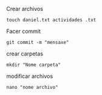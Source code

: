 Crear archivos

    touch daniel.txt actividades .txt

Facer commit

    git commit -m "mensaxe"

crear carpetas

    mkdir "Nome carpeta"

modificar archivos

    nano "nome archivo"
